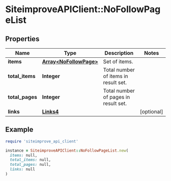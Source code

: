 # SiteimproveAPIClient::NoFollowPageList

## Properties

| Name | Type | Description | Notes |
| ---- | ---- | ----------- | ----- |
| **items** | [**Array&lt;NoFollowPage&gt;**](NoFollowPage.md) | Set of items. |  |
| **total_items** | **Integer** | Total number of items in result set. |  |
| **total_pages** | **Integer** | Total number of pages in result set. |  |
| **links** | [**Links4**](Links4.md) |  | [optional] |

## Example

```ruby
require 'siteimprove_api_client'

instance = SiteimproveAPIClient::NoFollowPageList.new(
  items: null,
  total_items: null,
  total_pages: null,
  links: null
)
```

